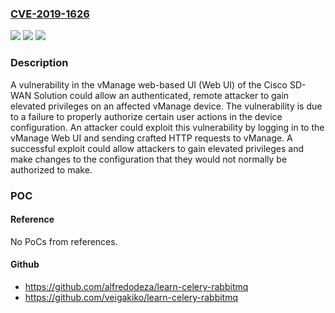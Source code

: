 ### [CVE-2019-1626](https://cve.mitre.org/cgi-bin/cvename.cgi?name=CVE-2019-1626)
![](https://img.shields.io/static/v1?label=Product&message=Cisco%20SD-WAN%20Solution%20&color=blue)
![](https://img.shields.io/static/v1?label=Version&message=n%2Fa&color=blue)
![](https://img.shields.io/static/v1?label=Vulnerability&message=CWE-264&color=brighgreen)

### Description

A vulnerability in the vManage web-based UI (Web UI) of the Cisco SD-WAN Solution could allow an authenticated, remote attacker to gain elevated privileges on an affected vManage device. The vulnerability is due to a failure to properly authorize certain user actions in the device configuration. An attacker could exploit this vulnerability by logging in to the vManage Web UI and sending crafted HTTP requests to vManage. A successful exploit could allow attackers to gain elevated privileges and make changes to the configuration that they would not normally be authorized to make.

### POC

#### Reference
No PoCs from references.

#### Github
- https://github.com/alfredodeza/learn-celery-rabbitmq
- https://github.com/veigakiko/learn-celery-rabbitmq


